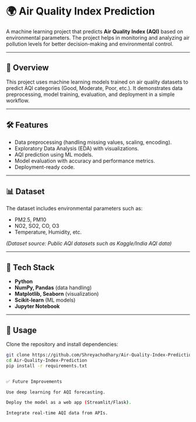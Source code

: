 # 🌍 Air Quality Index Prediction  

A machine learning project that predicts **Air Quality Index (AQI)** based on environmental parameters. The project helps in monitoring and analyzing air pollution levels for better decision-making and environmental control.  

---

## 📌 Overview  

This project uses machine learning models trained on air quality datasets to predict AQI categories (Good, Moderate, Poor, etc.). It demonstrates data preprocessing, model training, evaluation, and deployment in a simple workflow.  

---

## 🛠️ Features  

- Data preprocessing (handling missing values, scaling, encoding).  
- Exploratory Data Analysis (EDA) with visualizations.  
- AQI prediction using ML models.  
- Model evaluation with accuracy and performance metrics.  
- Deployment-ready code.  

---

## 📊 Dataset  

The dataset includes environmental parameters such as:  
- PM2.5, PM10  
- NO2, SO2, CO, O3  
- Temperature, Humidity, etc.  

*(Dataset source: Public AQI datasets such as Kaggle/India AQI data)*  

---

## 🚀 Tech Stack  

- **Python**  
- **NumPy, Pandas** (data handling)  
- **Matplotlib, Seaborn** (visualization)  
- **Scikit-learn** (ML models)  
- **Jupyter Notebook**  

---

## 🔧 Usage  

Clone the repository and install dependencies:  

```bash
git clone https://github.com/Shreyachodhary/Air-Quality-Index-Prediction.git
cd Air-Quality-Index-Prediction
pip install -r requirements.txt


✅ Future Improvements

Use deep learning for AQI forecasting.

Deploy the model as a web app (Streamlit/Flask).

Integrate real-time AQI data from APIs.

